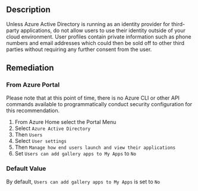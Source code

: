 ## Description

Unless Azure Active Directory is running as an identity provider for third-party applications, do not allow users to use their identity outside of your cloud environment. User profiles contain private information such as phone numbers and email addresses which could then be sold off to other third parties without requiring any further consent from the user.

## Remediation

### From Azure Portal

Please note that at this point of time, there is no Azure CLI or other API commands available to programmatically conduct security configuration for this recommendation.

  1. From Azure Home select the Portal Menu
  2. Select `Azure Active Directory`
  3. Then `Users`
  4. Select `User settings`
  5. Then `Manage how end users launch and view their applications`
  6. Set `Users can add gallery apps to My Apps` to `No`

### Default Value

By default, `Users can add gallery apps to My Apps` is set to `No`